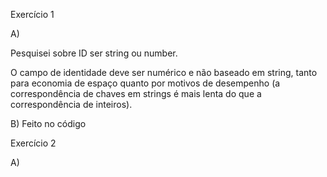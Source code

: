 Exercício 1

A) 

Pesquisei sobre ID ser string ou number.

O campo de identidade deve ser numérico e não baseado em string, tanto para economia de espaço quanto por motivos de desempenho (a correspondência de chaves em strings é mais lenta do que a correspondência de inteiros).

B) Feito no código

Exercício 2

A) 